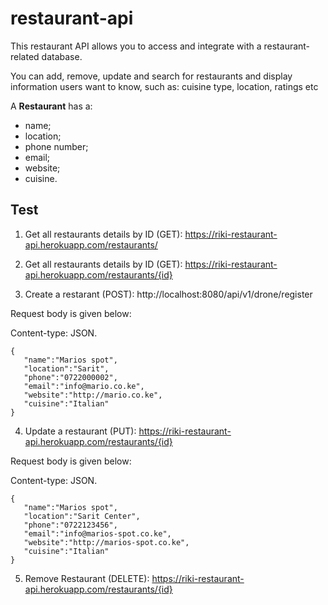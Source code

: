 # restaurant-api
This restaurant API allows you to access and integrate with a restaurant-related database.

You can add, remove, update and search for restaurants and display information users want to know, such as:  cuisine type, location, ratings etc




A **Restaurant** has a:
- name;
- location;
- phone number;
- email;
- website;
- cuisine.


## Test

1. Get all restaurants details by ID (GET): https://riki-restaurant-api.herokuapp.com/restaurants/

2. Get all restaurants details by ID (GET): https://riki-restaurant-api.herokuapp.com/restaurants/{id} 

3. Create a restarant (POST): http://localhost:8080/api/v1/drone/register

Request body is given below:

  
Content-type: JSON.
```
{
   "name":"Marios spot",
   "location":"Sarit",
   "phone":"0722000002",
   "email":"info@mario.co.ke",
   "website":"http://mario.co.ke",
   "cuisine":"Italian"
}
```
4. Update a restaurant (PUT): https://riki-restaurant-api.herokuapp.com/restaurants/{id}

Request body is given below:


Content-type: JSON.
```
{
   "name":"Marios spot",
   "location":"Sarit Center",
   "phone":"0722123456",
   "email":"info@marios-spot.co.ke",
   "website":"http://marios-spot.co.ke",
   "cuisine":"Italian"
}
```

5. Remove Restaurant (DELETE): https://riki-restaurant-api.herokuapp.com/restaurants/{id}


